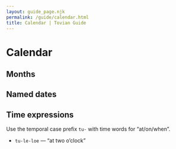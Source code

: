 ```yaml
---
layout: guide_page.njk
permalink: /guide/calendar.html
title: Calendar | Tovian Guide
---
```

# Calendar

## Months

<div id="monthsAuto"></div>

## Named dates

<div id="datesAuto"></div>

## Time expressions

Use the temporal case prefix <code>tu-</code> with time words for “at/on/when”.

- <code>tu-le-loe</code> — “at two o’clock”
<!-- Example forms can vary by style; dictionary-led months/dates fill tables above. -->
